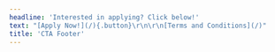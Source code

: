 ```yaml
---
headline: 'Interested in applying? Click below!'
text: "[Apply Now!](/){.button}\r\n\r\n[Terms and Conditions](/)"
title: 'CTA Footer'
---
```


